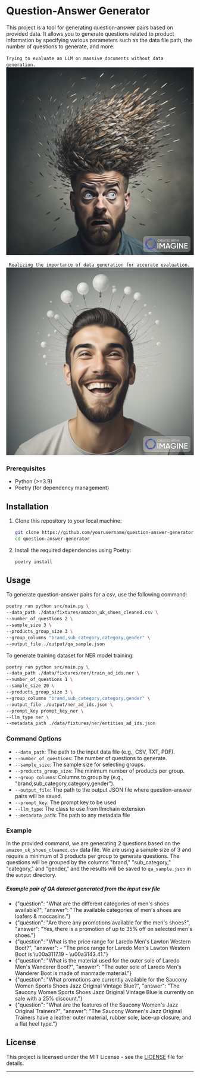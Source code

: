 # Question-Answer Generator

This project is a tool for generating question-answer pairs based on provided data. It allows you to generate questions related to product information by specifying various parameters such as the data file path, the number of questions to generate, and more.



`Trying to evaluate an LLM on massive documents without data generation.`
![Alt Text](data/images/confused_person.png)


` Realizing the importance of data generation for accurate evaluation.`
![Alt Text](data/images/confident_person.png)



### Prerequisites

- Python (>=3.9)
- Poetry (for dependency management)
 
## Installation

1. Clone this repository to your local machine:

   ```bash
   git clone https://github.com/yourusername/question-answer-generator.git
   cd question-answer-generator
   ```

2. Install the required dependencies using Poetry:

   ```bash
   poetry install
   ```

## Usage

To generate question-answer pairs for a csv, use the following command:

```bash
poetry run python src/main.py \ 
--data_path ./data/fixtures/amazon_uk_shoes_cleaned.csv \
--number_of_questions 2 \
--sample_size 3 \
--products_group_size 3 \
--group_columns "brand,sub_category,category,gender" \
--output_file ./output/qa_sample.json
```

To generate training dataset for NER model training:
``` bash 
poetry run python src/main.py \
--data_path ./data/fixtures/ner/train_ad_ids.ner \
--number_of_questions 1 \
--sample_size 20 \
--products_group_size 3 \
--group_columns "brand,sub_category,category,gender" \
--output_file ./output/ner_ad_ids.json \
--prompt_key prompt_key_ner \
--llm_type ner \
--metadata_path ./data/fixtures/ner/entities_ad_ids.json
```

### Command Options

- `--data_path`: The path to the input data file (e.g., CSV, TXT, PDF).
- `--number_of_questions`: The number of questions to generate.
- `--sample_size`: The sample size for selecting groups.
- `--products_group_size`: The minimum number of products per group.
- `--group_columns`: Columns to group by (e.g., "brand,sub_category,category,gender").
- `--output_file`: The path to the output JSON file where question-answer pairs will be saved.
- `--prompt_key`: The prompt key to be used 
- `--llm_type`: The class to use from llmchain extension 
- `--metadata_path`: The path to any metadata file

### Example

In the provided command, we are generating 2 questions based on the `amazon_uk_shoes_cleaned.csv` data file. We are using a sample size of 3 and require a minimum of 3 products per group to generate questions. The questions will be grouped by the columns "brand," "sub_category," "category," and "gender," and the results will be saved to `qa_sample.json` in the `output` directory.

##### Example pair of QA dataset generated from the input csv file 
- {"question": "What are the different categories of men's shoes available?", "answer": "The available categories of men's shoes are loafers & moccasins."}
- {"question": "Are there any promotions available for the men's shoes?", "answer": "Yes, there is a promotion of up to 35% off on selected men's shoes."}
- {"question": "What is the price range for Laredo Men's Lawton Western Boot?", "answer": - "The price range for Laredo Men's Lawton Western Boot is \u00a3117.19 - \u00a3143.41."}
- {"question": "What is the material used for the outer sole of Laredo Men's Wanderer Boot?", "answer": "The outer sole of Laredo Men's Wanderer Boot is made of manmade material."}
- {"question": "What promotions are currently available for the Saucony Women Sports Shoes Jazz Original Vintage Blue?", "answer": "The Saucony Women Sports Shoes Jazz Original Vintage Blue is currently on sale with a 25% discount."}
- {"question": "What are the features of the Saucony Women's Jazz Original Trainers?", "answer": "The Saucony Women's Jazz Original Trainers have a leather outer material, rubber sole, lace-up closure, and a flat heel type."}

## License

This project is licensed under the MIT License - see the [LICENSE](LICENSE) file for details.

---
